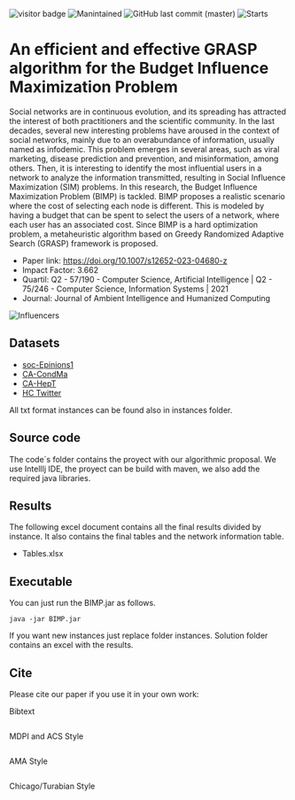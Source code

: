 ![visitor badge](https://vbr.wocr.tk/badge?page_id=isaaclo97.Budget-Influence-Maximization-Problem&color=be54c6&style=flat&logo=Github)
![Manintained](https://img.shields.io/badge/Maintained%3F-yes-green.svg)
![GitHub last commit (master)](https://img.shields.io/github/last-commit/isaaclo97/Budget-Influence-Maximization-Problem)
![Starts](https://img.shields.io/github/stars/isaaclo97/Budget-Influence-Maximization-Problem.svg)

# An efficient and effective GRASP algorithm for the Budget Influence Maximization Problem

Social networks are in continuous evolution, and its spreading has attracted the interest of both practitioners and the scientific community. In the last decades, several new interesting problems have aroused in the context of social networks, mainly due to an overabundance of information, usually named as infodemic. This problem emerges in several areas, such as viral marketing, disease prediction and prevention, and misinformation, among others. Then, it is interesting to identify the most influential users in a network to analyze the information transmitted, resulting in Social Influence Maximization (SIM) problems. In this research, the Budget Influence Maximization Problem (BIMP) is tackled. BIMP proposes a realistic scenario where the cost of selecting each node is different. This is modeled by having a budget that can be spent to select the users of a network, where each user has an associated cost. Since BIMP is a hard optimization problem, a metaheuristic algorithm based on Greedy Randomized Adaptive Search (GRASP) framework is proposed. 

* Paper link: <https://doi.org/10.1007/s12652-023-04680-z>
* Impact Factor: 3.662
* Quartil: Q2 - 57/190 - Computer Science, Artificial Intelligence | Q2 - 75/246 - Computer Science, Information Systems | 2021  <br>
* Journal: Journal of Ambient Intelligence and Humanized Computing

![Influencers](./img/influencers.jpg)

## Datasets

* [soc-Epinions1](https://snap.stanford.edu/data/soc-Epinions1.html)
* [CA-CondMa](https://snap.stanford.edu/data/ca-CondMat.html)
* [CA-HepT](https://snap.stanford.edu/data/ca-HepTh.html)
* [HC Twitter](./twitter/)


All txt format instances can be found also in instances folder.

## Source code

The code´s folder contains the proyect with our algorithmic proposal. We use IntellIj IDE, the proyect can be build with maven, we also add the required java libraries.


## Results

The following excel document contains all the final results divided by instance. It also contains the final tables and the network information table.

* Tables.xlsx


## Executable

You can just run the BIMP.jar as follows.

```
java -jar BIMP.jar
```

If you want new instances just replace folder instances.
Solution folder contains an excel with the results.

## Cite

Please cite our paper if you use it in your own work:

Bibtext
```
```

MDPI and ACS Style
```
```

AMA Style
```
```

Chicago/Turabian Style
```
```
